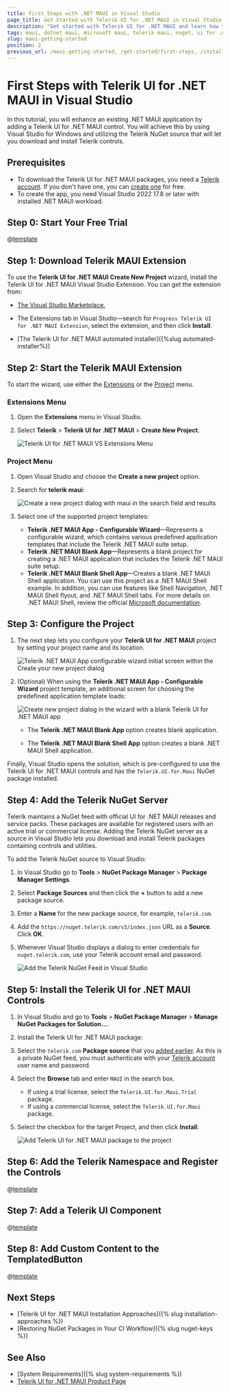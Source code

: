 ```yaml
---
title: First Steps with .NET MAUI in Visual Studio
page_title: Get Started with Telerik UI for .NET MAUI in Visual Studio
description: "Get started with Telerik UI for .NET MAUI and learn how to install and use the controls by utilizing the Telerik NuGet Server and Visual Studio."
tags: maui, dotnet maui, microsoft maui, telerik maui, nuget, ui for .net maui, macos, install
slug: maui-getting-started
position: 2
previous_url: /maui-getting-started, /get-started/first-steps, /installation/windows/install-msi, /first-steps, /get-started/windows/first-steps-msi, /get-started/windows/first-steps-nuget
---
```


# First Steps with Telerik UI for .NET MAUI in Visual Studio

In this tutorial, you will enhance an existing .NET MAUI application by adding a Telerik UI for .NET MAUI control. You will achieve this by using Visual Studio for Windows and utilizing the Telerik NuGet source that will let you download and install Telerik controls.

## Prerequisites

* To download the Telerik UI for .NET MAUI packages, you need a [Telerik account](https://www.telerik.com/account/). If you don't have one, you can [create one](https://www.telerik.com/account/) for free.
* To create the app, you need Visual Studio 2022 17.8 or later with installed .NET MAUI workload.

## Step 0: Start Your Free Trial

@[template](/_contentTemplates/get-started.md#start-free-trial)

## Step 1: Download Telerik MAUI Extension

To use the **Telerik UI for .NET MAUI Create New Project** wizard, install the Telerik UI for .NET MAUI Visual Studio Extension. You can get the extension from:

* <a href="https://marketplace.visualstudio.com/items?itemName=TelerikInc.ProgressTelerikMAUIExtensions" target="_blank">The Visual Studio Marketplace.</a>

* The Extensions tab in Visual Studio&mdash;search for `Progress Telerik UI for .NET MAUI Extension`, select the extension, and then click **Install**.

* [The Telerik UI for .NET MAUI automated installer]({%slug automated-installer%})

## Step 2: Start the Telerik MAUI Extension

To start the wizard, use either the [Extensions](#extensions-menu) or the [Project](#project-menu) menu.

### Extensions Menu

1. Open the **Extensions** menu in Visual Studio.
1. Select **Telerik** > **Telerik UI for .NET MAUI** > **Create New Project**.

    ![Telerik UI for .NET MAUI VS Extensions Menu](../installation/vs-integration/images/vsx-create-new-project-entry.png)

### Project Menu

1. Open Visual Studio and choose the **Create a new project** option.
1. Search for **telerik maui**:

    ![Create a new project dialog with maui in the search field and results](../installation/vs-integration/images/vsextensions_createapp.png)

1. Select one of the supported project templates:

     * **Telerik .NET MAUI App - Configurable Wizard**&mdash;Represents a configurable wizard, which contains various predefined application templates that include the Telerik .NET MAUI suite setup. 
     * **Telerik .NET MAUI Blank App**&mdash;Represents a blank project for creating a .NET MAUI application that includes the Telerik .NET MAUI suite setup.
     * **Telerik .NET MAUI Blank Shell App**&mdash;Creates a blank .NET MAUI Shell application. You can use this project as a .NET MAUI Shell example. In addition, you can use features like Shell Navigation, .NET MAUI Shell flyout, and .NET MAUI Shell tabs. For more details on .NET MAUI Shell, review the official [Microsoft documentation](https://learn.microsoft.com/en-us/dotnet/maui/fundamentals/shell/). 


## Step 3: Configure the Project

1. The next step lets you configure your **Telerik UI for .NET MAUI** project by setting your project name and its location.

    ![Telerik .NET MAUI App configurable wizard initial screen within the Create your new project dialog](../installation/vs-integration/images/vsextensions_configureapp.png)

1. (Optional) When using the **Telerik .NET MAUI App - Configurable Wizard** project template, an additional screen for choosing the predefined application template loads:

    ![Create new project dialog in the wizard with a blank Telerik UI for .NET MAUI app](../installation/vs-integration/images/vsextensions_newproject-selection.png)

    * The **Telerik .NET MAUI Blank App** option creates blank application.

    * The **Telerik .NET MAUI Blank Shell App** option creates a blank .NET MAUI Shell application.

Finally, Visual Studio opens the solution, which is pre-configured to use the Telerik UI for .NET MAUI controls and has the `Telerik.UI.for.Maui` NuGet package installed.

## Step 4: Add the Telerik NuGet Server

Telerik maintains a NuGet feed with official UI for .NET MAUI releases and service packs. These packages are available for registered users with an active trial or commercial license. Adding the Telerik NuGet server as a source in Visual Studio lets you download and install Telerik packages containing controls and utilities.

To add the Telerik NuGet source to Visual Studio:

1. In Visual Studio go to **Tools** > **NuGet Package Manager** > **Package Manager Settings**.

1. Select **Package Sources** and then click the **+** button to add a new package source.

1. Enter a **Name** for the new package source, for example, `telerik.com`.

1. Add the `https://nuget.telerik.com/v3/index.json` URL as a **Source**. Click **OK**.

1. Whenever Visual Studio displays a dialog to enter credentials for `nuget.telerik.com`, use your Telerik account email and password.

	![Add the Telerik NuGet Feed in Visual Studio](./images/telerik-nuget-feed.png)

## Step 5: Install the Telerik UI for .NET MAUI Controls

1. In Visual Studio and go to **Tools** > **NuGet Package Manager** > **Manage NuGet Packages for Solution...**.

2. Install the Telerik UI for .NET MAUI package:

  1. Select the `telerik.com` **Package source** that you [added earlier](#step-2-add-the-telerik-nuget-server). As this is a private NuGet feed, you must authenticate 
  with your [Telerik account](https://www.telerik.com/account/) user name and password.

  1. Select the **Browse** tab and enter `MAUI` in the search box.

		* If using a trial license, select the `Telerik.UI.for.Maui.Trial` package.
		* If using a commercial license, select the `Telerik.UI.for.Maui` package.
  
  1. Select the checkbox for the target Project, and then click **Install**.

	 ![Add Telerik UI for .NET MAUI package to the project](./images/gs-select-nuget-package.png)

## Step 6: Add the Telerik Namespace and Register the Controls

@[template](/_contentTemplates/get-started.md#add-namespace-register-controls)

## Step 7: Add a Telerik UI Component

@[template](/_contentTemplates/get-started.md#add-telerik-component)

## Step 8: Add Custom Content to the TemplatedButton

@[template](/_contentTemplates/get-started.md#add-custom-content)

## Next Steps

* [Telerik UI for .NET MAUI Installation Approaches]({% slug installation-approaches %})
* [Restoring NuGet Packages in Your CI Workflow]({% slug nuget-keys %})

## See Also

* [System Requirements]({% slug system-requirements %})
* [Telerik UI for .NET MAUI Product Page](https://www.telerik.com/maui-ui)
